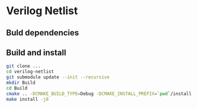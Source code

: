 # Verilog Netlist

## Buld dependencies

## Build and install

```bash
git clone ...
cd verilog-netlist
git submodule update --init --recursive
mkdir Build
cd Build
cmake .. -DCMAKE_BUILD_TYPE=Debug -DCMAKE_INSTALL_PREFIX=`pwd`/install
make install -j8
```
